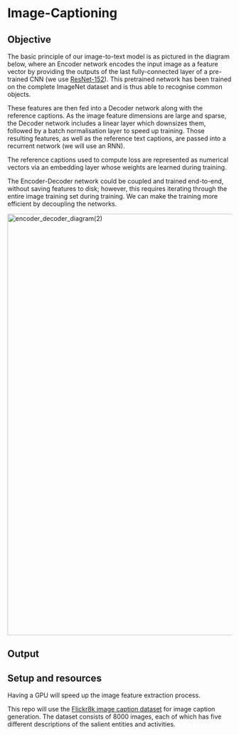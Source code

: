 # Image-Captioning

## Objective

The basic principle of our image-to-text model is as pictured in the diagram below, where an Encoder network encodes the input image as a feature vector by providing the outputs of the last fully-connected layer of a pre-trained CNN (we use [ResNet-152](https://arxiv.org/abs/1512.03385)). This pretrained network has been trained on the complete ImageNet dataset and is thus able to recognise common objects. 

These features are then fed into a Decoder network along with the reference captions. As the image feature dimensions are large and sparse, the Decoder network includes a linear layer which downsizes them, followed by a batch normalisation layer to speed up training. Those resulting features, as well as the reference text captions, are passed into a recurrent network (we will use an RNN). 

The reference captions used to compute loss are represented as numerical vectors via an embedding layer whose weights are learned during training.



The Encoder-Decoder network could be coupled and trained end-to-end, without saving features to disk; however, this requires iterating through the entire image training set during training. We can make the training more efficient by decoupling the networks.


<img width="947" alt="encoder_decoder_diagram(2)" src="https://user-images.githubusercontent.com/54632431/145692637-5a592a03-19d3-4230-af72-709b299aa321.png">


## Output





## Setup and resources 

Having a GPU will speed up the image feature extraction process.

This repo will use the [Flickr8k image caption dataset](http://www.jair.org/papers/paper3994.html) for image caption generation. The dataset consists of 8000 images, each of which has five different descriptions of the salient entities and activities.
